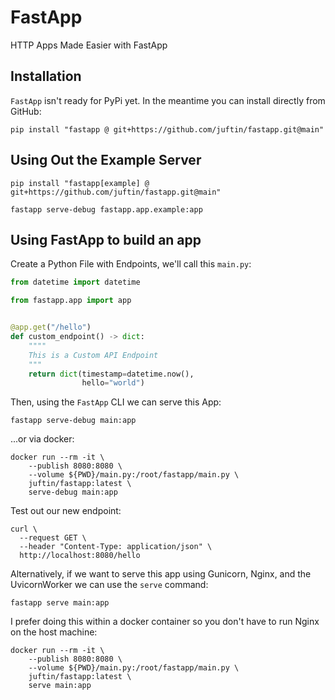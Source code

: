 # FastApp

HTTP Apps Made Easier with FastApp

## Installation

`FastApp` isn't ready for PyPi yet. In the meantime you can install directly from GitHub:

```shell
pip install "fastapp @ git+https://github.com/juftin/fastapp.git@main"
```

## Using Out the Example Server

```shell
pip install "fastapp[example] @ git+https://github.com/juftin/fastapp.git@main"
```

```shell
fastapp serve-debug fastapp.app.example:app
```

## Using FastApp to build an app

Create a Python File with Endpoints, we'll call this `main.py`:

```python
from datetime import datetime

from fastapp.app import app


@app.get("/hello")
def custom_endpoint() -> dict:
    """"
    This is a Custom API Endpoint
    """
    return dict(timestamp=datetime.now(),
                hello="world")
```

Then, using the `FastApp` CLI we can serve this App:

```shell
fastapp serve-debug main:app
```

...or via docker:

```shell
docker run --rm -it \
    --publish 8080:8080 \
    --volume ${PWD}/main.py:/root/fastapp/main.py \
    juftin/fastapp:latest \
    serve-debug main:app
```

Test out our new endpoint:

```shell
curl \
  --request GET \
  --header "Content-Type: application/json" \
  http://localhost:8080/hello
```

Alternatively, if we want to serve this app using Gunicorn, Nginx, and the UvicornWorker we can use
the `serve` command:

```shell
fastapp serve main:app
```

I prefer doing this within a docker container so you don't have to run Nginx on the host machine:

```shell
docker run --rm -it \
    --publish 8080:8080 \
    --volume ${PWD}/main.py:/root/fastapp/main.py \
    juftin/fastapp:latest \
    serve main:app
```
